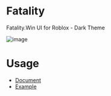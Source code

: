 # Fatality
Fatality.Win UI for Roblox - Dark Theme

![image](https://github.com/user-attachments/assets/f1023175-a33b-44fc-8a24-636103e8324e)


# Usage
- [Document](https://cat-sus.gitbook.io/fatality)
- [Example](https://github.com/4lpaca-pin/Fatality/blob/main/example.luau)
